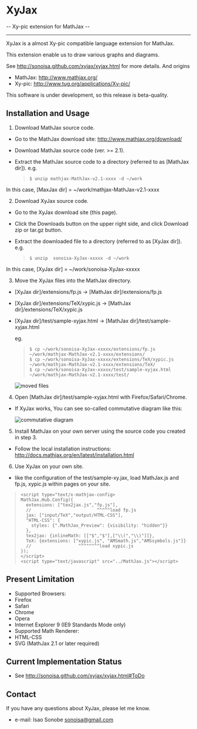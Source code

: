 # XyJax
 -- Xy-pic extension for MathJax --

----
XyJax is a almost Xy-pic compatible language extension for MathJax.

This extension enable us to draw various graphs and diagrams.

See http://sonoisa.github.com/xyjax/xyjax.html for more details. And origins

- MathJax: http://www.mathjax.org/
- Xy-pic: http://www.tug.org/applications/Xy-pic/

This software is under development, so this release is beta-quality.


## Installation and Usage

1. Download MathJax source code.
 - Go to the MathJax download site: http://www.mathjax.org/download/
 - Download MathJax source code (ver. >= 2.1).
 - Extract the MathJax source code to a directory (referred to as [MathJax dir]). e.g. 
 
   >     $ unzip mathjax-MathJax-v2.1-xxxx -d ~/work
   
 In this case, [MaxJax dir] = ~/work/mathjax-MathJax-v2.1-xxxx
 
2. Download XyJax source code.
 - Go to the XyJax download site (this page).
 - Click the Downloads button on the upper right side, and click Download zip or tar.gz button.
 - Extract the downloaded file to a directory (referred to as [XyJax dir]). e.g.

   >     $ unzip  sonoisa-XyJax-xxxxx -d ~/work
   
 In this case, [XyJax dir] = ~/work/sonoisa-XyJax-xxxxx
 
3. Move the XyJax files into the MathJax directory.
 - [XyJax dir]/extensions/fp.js &rarr; [MathJax dir]/extensions/fp.js
 - [XyJax dir]/extensions/TeX/xypic.js &rarr; [MathJax dir]/extensions/TeX/xypic.js
 - [XyJax dir]/test/sample-xyjax.html &rarr; [MathJax dir]/test/sample-xyjax.html
   
   eg.
   >     $ cp ~/work/sonoisa-XyJax-xxxxx/extensions/fp.js ~/work/mathjax-MathJax-v2.1-xxxx/extensions/
   >     $ cp ~/work/sonoisa-XyJax-xxxxx/extensions/TeX/xypic.js ~/work/mathjax-MathJax-v2.1-xxxx/extensions/TeX/
   >     $ cp ~/work/sonoisa-XyJax-xxxxx/test/sample-xyjax.html ~/work/mathjax-MathJax-v2.1-xxxx/test/
   
   ![moved files](http://sonoisa.github.com/xyjax/xyjax_images/Moved_XyJax_files.png)
   
4. Open [MathJax dir]/test/sample-xyjax.html with Firefox/Safari/Chrome.
 + If XyJax works, You can see so-called commutative diagram like this:
 
   ![commutative diagram](http://sonoisa.github.com/xyjax/xyjax_images/CD2.png)

5. Install MathJax on your own server using the source code you created in step 3.
 - Follow the local installation instructions: http://docs.mathjax.org/en/latest/installation.html

6. Use XyJax on your own site.
 + like the configuration of the test/sample-xy.jax, load MathJax.js and fp.js, xypic.js within pages on your site.

 >     <script type="text/x-mathjax-config>
 >     MathJax.Hub.Config({
 >       extensions: ["tex2jax.js","fp.js"],
 >       //                         ^^^^^load fp.js
 >       jax: ["input/TeX","output/HTML-CSS"],
 >       "HTML-CSS": {
 >         styles: {".MathJax_Preview": {visibility: "hidden"}}
 >       },
 >       tex2jax: {inlineMath: [["$","$"],["\\(","\\)"]]},
 >       TeX: {extensions: ["xypic.js", "AMSmath.js","AMSsymbols.js"]}
 >       //                  ^^^^^^^^load xypic.js
 >     });
 >     </script>
 >     <script type="text/javascript" src="../MathJax.js"></script>

## Present Limitation

- Supported Browsers:
 - Firefox
 - Safari
 - Chrome
 - Opera
 - Internet Explorer 9 (IE9 Standards Mode only)
- Supported Math Renderer:
 - HTML-CSS
 - SVG (MathJax 2.1 or later required)

## Current Implementation Status

- See http://sonoisa.github.com/xyjax/xyjax.html#ToDo

## Contact

If you have any questions about XyJax, please let me know.

- e-mail: Isao Sonobe <sonoisa@gmail.com>
